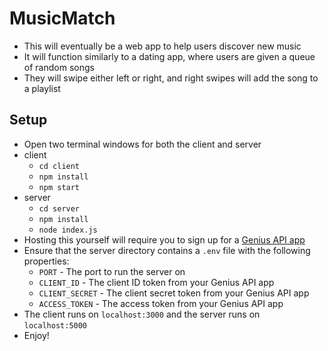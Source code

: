 # MusicMatch
- This will eventually be a web app to help users discover new music
- It will function similarly to a dating app, where users are given a queue of random songs
- They will swipe either left or right, and right swipes will add the song to a playlist
## Setup
- Open two terminal windows for both the client and server
- client
  - `cd client`
  - `npm install`
  - `npm start`
- server
  - `cd server`
  - `npm install`
  - `node index.js`
- Hosting this yourself will require you to sign up for a [Genius API app](https://genius.com/api-clients)
- Ensure that the server directory contains a `.env` file with the following properties:
  - `PORT` - The port to run the server on
  - `CLIENT_ID` - The client ID token from your Genius API app
  - `CLIENT_SECRET` - The client secret token from your Genius API app
  - `ACCESS_TOKEN` - The access token from your Genius API app
- The client runs on `localhost:3000` and the server runs on `localhost:5000`
- Enjoy!